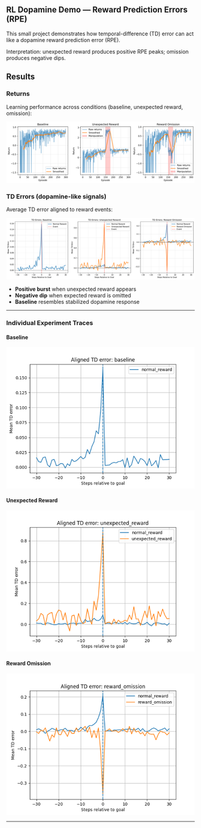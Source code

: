 ## RL Dopamine Demo — Reward Prediction Errors (RPE)

This small project demonstrates how temporal-difference (TD) error can act like a dopamine reward prediction error (RPE).

Interpretation: unexpected reward produces positive RPE peaks; omission produces negative dips.


## Results

### Returns
Learning performance across conditions (baseline, unexpected reward, omission):

![Returns](graphs/all_returns_comparison.png)

### TD Errors (dopamine-like signals)
Average TD error aligned to reward events:

![TD Errors](graphs/all_td_errors_comparison.png)

- **Positive burst** when unexpected reward appears  
- **Negative dip** when expected reward is omitted  
- **Baseline** resembles stabilized dopamine response  

---

### Individual Experiment Traces

#### Baseline
![Baseline](graphs/aligned_tds_baseline.png)

#### Unexpected Reward
![Unexpected Reward](graphs/aligned_tds_unexpected_reward.png)

#### Reward Omission
![Reward Omission](graphs/aligned_tds_reward_omission.png)

---
